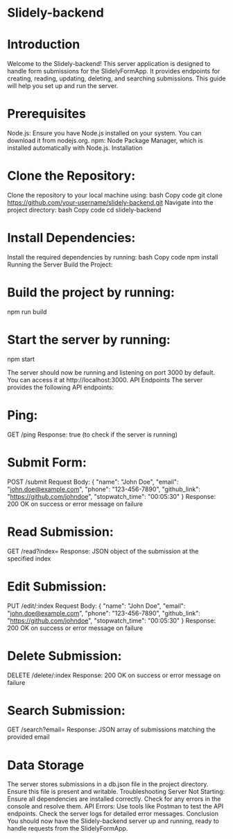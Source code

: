 # Slidely-backend

# Introduction
Welcome to the Slidely-backend! This server application is designed to handle form submissions for the SlidelyFormApp. It provides endpoints for creating, reading, updating, deleting, and searching submissions. This guide will help you set up and run the server.

# Prerequisites
Node.js: Ensure you have Node.js installed on your system. You can download it from nodejs.org.
npm: Node Package Manager, which is installed automatically with Node.js.
Installation

# Clone the Repository:

Clone the repository to your local machine using:
bash
Copy code
git clone https://github.com/your-username/slidely-backend.git
Navigate into the project directory:
bash
Copy code
cd slidely-backend

# Install Dependencies:

Install the required dependencies by running:
bash
Copy code
npm install
Running the Server
Build the Project:

# Build the project by running:
npm run build

# Start the server by running:
npm start

The server should now be running and listening on port 3000 by default. You can access it at http://localhost:3000.
API Endpoints
The server provides the following API endpoints:

# Ping:

GET /ping
Response: true (to check if the server is running)

# Submit Form:

POST /submit
Request Body:
{
  "name": "John Doe",
  "email": "john.doe@example.com",
  "phone": "123-456-7890",
  "github_link": "https://github.com/johndoe",
  "stopwatch_time": "00:05:30"
}
Response: 200 OK on success or error message on failure

# Read Submission:

GET /read?index=<index>
Response: JSON object of the submission at the specified index

# Edit Submission:

PUT /edit/:index
Request Body:
{
  "name": "John Doe",
  "email": "john.doe@example.com",
  "phone": "123-456-7890",
  "github_link": "https://github.com/johndoe",
  "stopwatch_time": "00:05:30"
}
Response: 200 OK on success or error message on failure

# Delete Submission:

DELETE /delete/:index
Response: 200 OK on success or error message on failure

# Search Submission:

GET /search?email=<email>
Response: JSON array of submissions matching the provided email

# Data Storage

The server stores submissions in a db.json file in the project directory. Ensure this file is present and writable.
Troubleshooting
Server Not Starting: Ensure all dependencies are installed correctly. Check for any errors in the console and resolve them.
API Errors: Use tools like Postman to test the API endpoints. Check the server logs for detailed error messages.
Conclusion
You should now have the Slidely-backend server up and running, ready to handle requests from the SlidelyFormApp.
